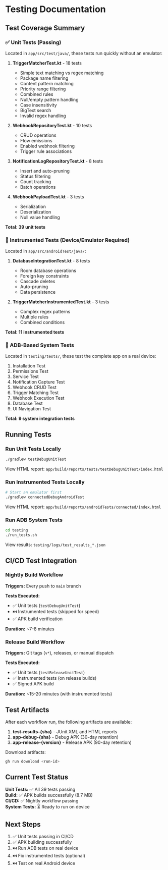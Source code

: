 # Testing Documentation

## Test Coverage Summary

### ✅ Unit Tests (Passing)

Located in `app/src/test/java/`, these tests run quickly without an emulator:

1. **TriggerMatcherTest.kt** - 18 tests
   - Simple text matching vs regex matching
   - Package name filtering
   - Content pattern matching
   - Priority range filtering
   - Combined rules
   - Null/empty pattern handling
   - Case insensitivity
   - BigText search
   - Invalid regex handling

2. **WebhookRepositoryTest.kt** - 10 tests
   - CRUD operations
   - Flow emissions
   - Enabled webhook filtering
   - Trigger rule associations

3. **NotificationLogRepositoryTest.kt** - 8 tests
   - Insert and auto-pruning
   - Status filtering
   - Count tracking
   - Batch operations

4. **WebhookPayloadTest.kt** - 3 tests
   - Serialization
   - Deserialization
   - Null value handling

**Total: 39 unit tests**

### 🧪 Instrumented Tests (Device/Emulator Required)

Located in `app/src/androidTest/java/`:

1. **DatabaseIntegrationTest.kt** - 8 tests
   - Room database operations
   - Foreign key constraints
   - Cascade deletes
   - Auto-pruning
   - Data persistence

2. **TriggerMatcherInstrumentedTest.kt** - 3 tests
   - Complex regex patterns
   - Multiple rules
   - Combined conditions

**Total: 11 instrumented tests**

### 🤖 ADB-Based System Tests

Located in `testing/tests/`, these test the complete app on a real device:

1. Installation Test
2. Permissions Test
3. Service Test
4. Notification Capture Test
5. Webhook CRUD Test
6. Trigger Matching Test
7. Webhook Execution Test
8. Database Test
9. UI Navigation Test

**Total: 9 system integration tests**

## Running Tests

### Run Unit Tests Locally

```bash
./gradlew testDebugUnitTest
```

View HTML report: `app/build/reports/tests/testDebugUnitTest/index.html`

### Run Instrumented Tests Locally

```bash
# Start an emulator first
./gradlew connectedDebugAndroidTest
```

View HTML report: `app/build/reports/androidTests/connected/index.html`

### Run ADB System Tests

```bash
cd testing
./run_tests.sh
```

View results: `testing/logs/test_results_*.json`

## CI/CD Test Integration

### Nightly Build Workflow

**Triggers:** Every push to `main` branch

**Tests Executed:**
- ✅ Unit tests (`testDebugUnitTest`)
- ⏭️ Instrumented tests (skipped for speed)
- ✅ APK build verification

**Duration:** ~7-8 minutes

### Release Build Workflow

**Triggers:** Git tags (`v*`), releases, or manual dispatch

**Tests Executed:**
- ✅ Unit tests (`testReleaseUnitTest`)
- ✅ Instrumented tests (on release builds)
- ✅ Signed APK build

**Duration:** ~15-20 minutes (with instrumented tests)

## Test Artifacts

After each workflow run, the following artifacts are available:

1. **test-results-{sha}** - JUnit XML and HTML reports
2. **app-debug-{sha}** - Debug APK (30-day retention)
3. **app-release-{version}** - Release APK (90-day retention)

Download artifacts:
```bash
gh run download <run-id>
```

## Current Test Status

**Unit Tests:** ✅ All 39 tests passing  
**Build:** ✅ APK builds successfully (8.7 MB)  
**CI/CD:** ✅ Nightly workflow passing  
**System Tests:** ⏳ Ready to run on device

## Next Steps

1. ✅ Unit tests passing in CI/CD
2. ✅ APK building successfully
3. ⏭️ Run ADB tests on real device
4. ⏭️ Fix instrumented tests (optional)
5. ⏭️ Test on real Android device

